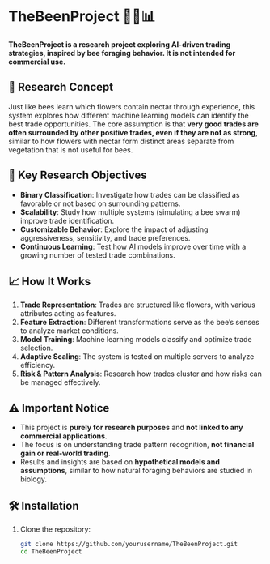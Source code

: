 # TheBeenProject 🐝💡📊  

**TheBeenProject is a research project exploring AI-driven trading strategies, inspired by bee foraging behavior. It is not intended for commercial use.**  

## 🧠 Research Concept  

Just like bees learn which flowers contain nectar through experience, this system explores how different machine learning models can identify the best trade opportunities. The core assumption is that **very good trades are often surrounded by other positive trades, even if they are not as strong**, similar to how flowers with nectar form distinct areas separate from vegetation that is not useful for bees.  

## 🚀 Key Research Objectives  

- **Binary Classification**: Investigate how trades can be classified as favorable or not based on surrounding patterns.  
- **Scalability**: Study how multiple systems (simulating a bee swarm) improve trade identification.  
- **Customizable Behavior**: Explore the impact of adjusting aggressiveness, sensitivity, and trade preferences.  
- **Continuous Learning**: Test how AI models improve over time with a growing number of tested trade combinations.  

## 📈 How It Works  

1. **Trade Representation**: Trades are structured like flowers, with various attributes acting as features.  
2. **Feature Extraction**: Different transformations serve as the bee’s senses to analyze market conditions.  
3. **Model Training**: Machine learning models classify and optimize trade selection.  
4. **Adaptive Scaling**: The system is tested on multiple servers to analyze efficiency.  
5. **Risk & Pattern Analysis**: Research how trades cluster and how risks can be managed effectively.  

## ⚠️ Important Notice  

- This project is **purely for research purposes** and **not linked to any commercial applications**.  
- The focus is on understanding trade pattern recognition, **not financial gain or real-world trading**.  
- Results and insights are based on **hypothetical models and assumptions**, similar to how natural foraging behaviors are studied in biology.  

## 🛠️ Installation  

1. Clone the repository:  
   ```bash
   git clone https://github.com/yourusername/TheBeenProject.git
   cd TheBeenProject
